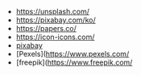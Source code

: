 * https://unsplash.com/
* https://pixabay.com/ko/
* https://papers.co/
* https://icon-icons.com/
* [pixabay](https://pixabay.com)
* [Pexels](https://www.pexels.com/
* [freepik](https://www.freepik.com/
